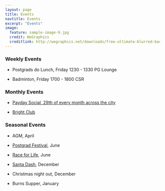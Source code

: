 ```yaml
---
layout: page
title: Events
navtitle: Events
excerpt: "Events"
image:
  feature: sample-image-9.jpg
  credit: WeGraphics
  creditlink: http://wegraphics.net/downloads/free-ultimate-blurred-background-pack/
---
```


### Weekly Events

- Postgrads do Lunch, Friday 1230 - 1330 PG Lounge

- Badminton, Friday 1700 - 1800 CSR

### Monthly Events

- [Payday Social, 29th of every month across the city](http://www.facebook.com/postgraduate.strathclyde)

- [Bright Club](http://www.facebook.com/brightclubglasgow)

### Seasonal Events

- AGM, April

- [Postgrad Festival](https://www.facebook.com/groups/1541974596064889/), June

- [Race for Life](http://raceforlife.cancerresearchuk.org/choose-your-event/glasgow.html), June

- [Santa Dash](http://www.santadash.co.uk), December

- Christmas night out, December

- Burns Supper, January
